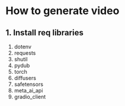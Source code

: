# How to generate video
## 1. Install req libraries
1. dotenv
2. requests
3. shutil
4. pydub
5. torch
6. diffusers
7. safetensors
8. meta_ai_api
9. gradio_client
